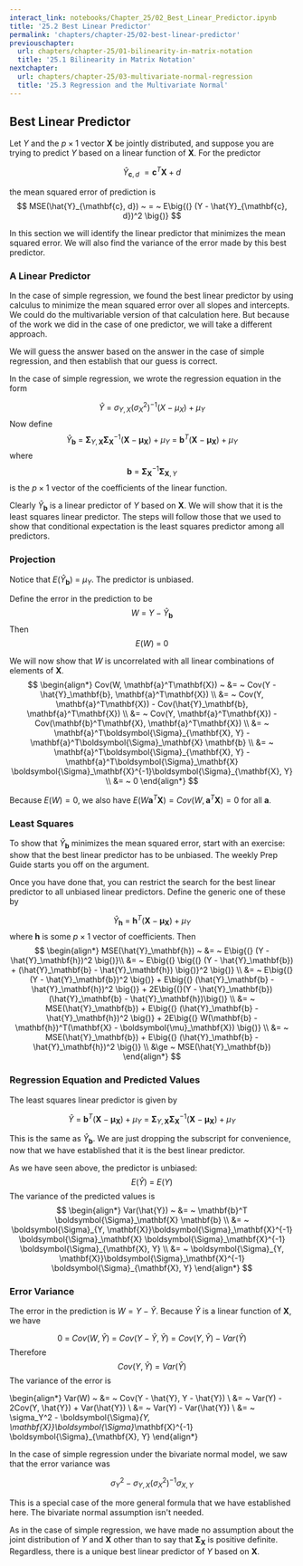 ```yaml
---
interact_link: notebooks/Chapter_25/02_Best_Linear_Predictor.ipynb
title: '25.2 Best Linear Predictor'
permalink: 'chapters/chapter-25/02-best-linear-predictor'
previouschapter:
  url: chapters/chapter-25/01-bilinearity-in-matrix-notation
  title: '25.1 Bilinearity in Matrix Notation'
nextchapter:
  url: chapters/chapter-25/03-multivariate-normal-regression
  title: '25.3 Regression and the Multivariate Normal'
---
```


## Best Linear Predictor

Let $Y$ and the $p \times 1$ vector $\mathbf{X}$ be jointly distributed, and suppose you are trying to predict $Y$ based on a linear function of $\mathbf{X}$. For the predictor

$$
\hat{Y}_{\mathbf{c}, d} ~ = \mathbf{c}^T\mathbf{X} + d
$$

the mean squared error of prediction is
$$
MSE(\hat{Y}_{\mathbf{c}, d}) ~ = ~ E\big{(} (Y - \hat{Y}_{\mathbf{c}, d})^2 \big{)}
$$

In this section we will identify the linear predictor that minimizes the mean squared error. We will also find the variance of the error made by this best predictor.

### A Linear Predictor
In the case of simple regression, we found the best linear predictor by using calculus to minimize the mean squared error over all slopes and intercepts. We could do the multivariable version of that calculation here. But because of the work we did in the case of one predictor, we will take a different approach. 

We will guess the answer based on the answer in the case of simple regression, and then establish that our guess is correct.

In the case of simple regression, we wrote the regression equation in the form

$$
\hat{Y} ~ = ~ \sigma_{Y,X}(\sigma_X^2)^{-1}(X - \mu_X) + \mu_Y
$$
Now define
$$
\hat{Y}_\mathbf{b} ~ = ~ \boldsymbol{\Sigma}_{Y, \mathbf{X}}\boldsymbol{\Sigma}_\mathbf{X}^{-1} (\mathbf{X} - \boldsymbol{\mu}_\mathbf{X}) + \mu_Y
~ = ~ \mathbf{b}^T(\mathbf{X} - \boldsymbol{\mu}_\mathbf{X}) + \mu_Y
$$
where
$$
\mathbf{b} ~ = ~ \boldsymbol{\Sigma}_\mathbf{X}^{-1} \boldsymbol{\Sigma}_{\mathbf{X}, Y}
$$
is the $p \times 1$ vector of the coefficients of the linear function.

Clearly $\hat{Y}_\mathbf{b}$ is a linear predictor of $Y$ based on $\mathbf{X}$. We will show that it is the least squares linear predictor. The steps will follow those that we used to show that conditional expectation is the least squares predictor among all predictors.

### Projection
Notice that $E(\hat{Y}_\mathbf{b}) ~ = ~ \mu_Y$. The predictor is unbiased.

Define the error in the prediction to be
$$
W ~ = ~ Y - \hat{Y}_\mathbf{b}
$$
Then
$$
E(W) ~ = ~ 0
$$

We will now show that $W$ is uncorrelated with all linear combinations of elements of $\mathbf{X}$.
$$
\begin{align*}
Cov(W, \mathbf{a}^T\mathbf{X}) ~ &= ~ Cov(Y - \hat{Y}_\mathbf{b}, \mathbf{a}^T\mathbf{X}) \\
&= ~ Cov(Y, \mathbf{a}^T\mathbf{X}) - Cov(\hat{Y}_\mathbf{b}, \mathbf{a}^T\mathbf{X}) \\
&= ~ Cov(Y, \mathbf{a}^T\mathbf{X}) - Cov(\mathbf{b}^T\mathbf{X}, \mathbf{a}^T\mathbf{X}) \\
&= ~ \mathbf{a}^T\boldsymbol{\Sigma}_{\mathbf{X}, Y} - \mathbf{a}^T\boldsymbol{\Sigma}_\mathbf{X} \mathbf{b} \\
&= ~ \mathbf{a}^T\boldsymbol{\Sigma}_{\mathbf{X}, Y} - \mathbf{a}^T\boldsymbol{\Sigma}_\mathbf{X} \boldsymbol{\Sigma}_\mathbf{X}^{-1}\boldsymbol{\Sigma}_{\mathbf{X}, Y} \\
&= ~ 0
\end{align*}
$$

Because $E(W) = 0$, we also have $E(W\mathbf{a}^T\mathbf{X}) = Cov(W, \mathbf{a}^T\mathbf{X}) = 0$ for all $\mathbf{a}$.

### Least Squares
To show that $\hat{Y}_\mathbf{b}$ minimizes the mean squared error, start with an exercise: show that the best linear predictor has to be unbiased. The weekly Prep Guide starts you off on the argument.

Once you have done that, you can restrict the search for the best linear predictor to all unbiased linear predictors. Define the generic one of these by

$$
\hat{Y}_\mathbf{h} ~ = ~ \mathbf{h}^T(\mathbf{X} - \boldsymbol{\mu}_\mathbf{X}) + \mu_Y
$$
where $\mathbf{h}$ is some $p \times 1$ vector of coefficients. Then
$$
\begin{align*}
MSE(\hat{Y}_\mathbf{h}) ~ &= ~ E\big{(} (Y - \hat{Y}_\mathbf{h})^2 \big{)}\\
&= ~ E\big{(} \big{(} (Y - \hat{Y}_\mathbf{b}) + (\hat{Y}_\mathbf{b} - \hat{Y}_\mathbf{h}) \big{)}^2 \big{)} \\
&= ~ E\big{(} (Y - \hat{Y}_\mathbf{b})^2 \big{)} + E\big{(} (\hat{Y}_\mathbf{b} - \hat{Y}_\mathbf{h})^2 \big{)} + 2E\big{(}(Y - \hat{Y}_\mathbf{b})(\hat{Y}_\mathbf{b} - \hat{Y}_\mathbf{h})\big{)} \\
&= ~ MSE(\hat{Y}_\mathbf{b}) + E\big{(} (\hat{Y}_\mathbf{b} - \hat{Y}_\mathbf{h})^2 \big{)} + 2E\big{(} W(\mathbf{b} - \mathbf{h})^T(\mathbf{X} - \boldsymbol{\mu}_\mathbf{X}) \big{)} \\
&= ~ MSE(\hat{Y}_\mathbf{b}) + E\big{(} (\hat{Y}_\mathbf{b} - \hat{Y}_\mathbf{h})^2 \big{)} \\
&\ge ~ MSE(\hat{Y}_\mathbf{b})
\end{align*}
$$

### Regression Equation and Predicted Values
The least squares linear predictor is given by

$$
\hat{Y} ~ = ~ \mathbf{b}^T(\mathbf{X} - \boldsymbol{\mu}_\mathbf{X}) + \mu_Y ~ = ~ \boldsymbol{\Sigma}_{Y, \mathbf{X}}\boldsymbol{\Sigma}_\mathbf{X}^{-1} (\mathbf{X} - \boldsymbol{\mu}_\mathbf{X}) + \mu_Y
$$

This is the same as $\hat{Y}_\mathbf{b}$. We are just dropping the subscript for convenience, now that we have established that it is the best linear predictor.

As we have seen above, the predictor is unbiased:
$$
E(\hat{Y}) ~ = ~ E(Y)
$$
The variance of the predicted values is
$$
\begin{align*}
Var(\hat{Y}) ~ &= ~ \mathbf{b}^T \boldsymbol{\Sigma}_\mathbf{X} \mathbf{b} \\
&= ~ \boldsymbol{\Sigma}_{Y, \mathbf{X}}\boldsymbol{\Sigma}_\mathbf{X}^{-1} \boldsymbol{\Sigma}_\mathbf{X} \boldsymbol{\Sigma}_\mathbf{X}^{-1} \boldsymbol{\Sigma}_{\mathbf{X}, Y} \\
&= ~ \boldsymbol{\Sigma}_{Y, \mathbf{X}}\boldsymbol{\Sigma}_\mathbf{X}^{-1} \boldsymbol{\Sigma}_{\mathbf{X}, Y}
\end{align*}
$$

### Error Variance
The error in the prediction is $W = Y - \hat{Y}$. Because $\hat{Y}$ is a linear function of $\mathbf{X}$, we have

$$
0 ~ = ~ Cov(W, \hat{Y}) ~ = ~ Cov(Y - \hat{Y}, \hat{Y}) ~ = ~ Cov(Y, \hat{Y}) - Var(\hat{Y})
$$
Therefore
$$
Cov(Y, \hat{Y}) ~ = ~ Var(\hat{Y})
$$
The variance of the error is

\begin{align*}
Var(W) ~ &= ~ Cov(Y - \hat{Y}, Y - \hat{Y}) \\
&= ~ Var(Y) - 2Cov(Y, \hat{Y}) + Var(\hat{Y}) \\
&= ~ Var(Y) - Var(\hat{Y}) \\
&= ~ \sigma_Y^2 - \boldsymbol{\Sigma}_{Y, \mathbf{X}}\boldsymbol{\Sigma}_\mathbf{X}^{-1} \boldsymbol{\Sigma}_{\mathbf{X}, Y}
\end{align*}

In the case of simple regression under the bivariate normal model, we saw that the error variance was

$$
\sigma_Y^2 - \sigma_{Y,X}(\sigma_X^2)^{-1}\sigma_{X,Y}
$$

This is a special case of the more general formula that we have established here. The bivariate normal assumption isn't needed.

As in the case of simple regression, we have made no assumption about the joint distribution of $Y$ and $\mathbf{X}$ other than to say that $\boldsymbol{\Sigma}_\mathbf{X}$ is positive definite. Regardless, there is a unique best linear predictor of $Y$ based on $\mathbf{X}$.
